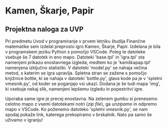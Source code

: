 # Kamen, Škarje, Papir
## Projektna naloga za UVP

Pri predmetu Uvod v programiranje v prvem letniku študija Finančne matematike sem izdelal preprosto igro Kamen, Škarje, Papir. Izdelana je bila v programskem jeziku Python s pomočjo VSCode. Poleg te datoteke vsebuje še 7 datotek in eno mapo. Datoteki 'base.tpl' in 'igra.tpl' sta namenjeni prikazu enostavnega izgleda, medtem ko je 'kamškapap.tpl' namenjena izključno statistiki. V datoteki 'model.py' se nahaja večina metod, s katerim se igra upravlja. Spletna stran se zažene s pomočjo knjižnice bottle, ki se nahaja v datoteki 'bottle.py', glava kode pa je v 'spletni vmesnik.py', od koder se poganjajo vsi ukazi. Dodana je še tudi mapa 'img', ki vsebuje nekaj slik, namenjeni lepšemu izgledu in popestritvi igre.

Uporaba same igre je precej enostavna. Na zelenem gumbu si prenesemo celotno mapo z vsemi datotekami notri (*zip file*), ga *unzipamo* in odpremo mapo v VSCode. Ko poženemo datoteko 'spletni vmesnik.py', se nam spodaj pokaže link, katerega prekopiramo v brskalnik. Nato pa samo še uživamo v igranju!
